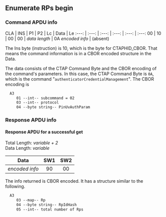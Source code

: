 <!-- Copyright 2023 Yubico AB

Licensed under the Apache License, Version 2.0 (the "License");
you may not use this file except in compliance with the License.
You may obtain a copy of the License at

    http://www.apache.org/licenses/LICENSE-2.0

Unless required by applicable law or agreed to in writing, software
distributed under the License is distributed on an "AS IS" BASIS,
WITHOUT WARRANTIES OR CONDITIONS OF ANY KIND, either express or implied.
See the License for the specific language governing permissions and
limitations under the License. -->

## Enumerate RPs begin

### Command APDU info

CLA | INS | P1 | P2 | Lc | Data | Le
:---: | :---: | :---: | :---: | :---: | :---:
00 | 10 | 00 | 00 | *data length* | 0A *encoded info* | (absent)

The Ins byte (instruction) is 10, which is the byte for CTAPHID_CBOR.
That means the command information is in a CBOR encoded structure in the
Data.

The data consists of the CTAP Command Byte and the CBOR encoding of the
command's parameters. In this case, the CTAP Command Byte is `0A`,
which is the command "`authenticatorCredentialManagement`". The CBOR
encoding is

```txt
  A3
     01 --int-- subcommand = 02
     03 --int-- protocol
     04 --byte string-- PinUvAuthParam
```

### Response APDU info

#### Response APDU for a successful get

Total Length: *variable + 2*\
Data Length: *variable*

|      Data      | SW1 | SW2 |
|:--------------:|:---:|:---:|
| *encoded info* | 90  | 00  |

The info returned is CBOR encoded. It has a structure similar to the
following.

```txt
  A3
     03 --map-- Rp
     04 --byte string-- RpIdHash
     05 --int-- total number of Rps
```
